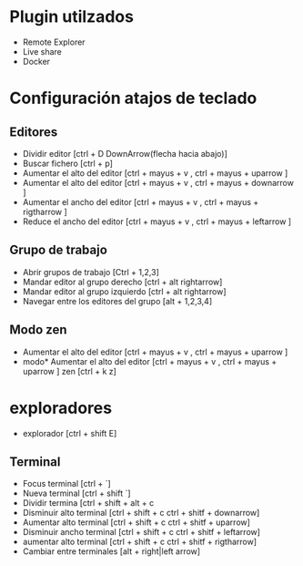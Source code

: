 # Plugin utilzados

* Remote Explorer
* Live share
* Docker

# Configuración atajos de teclado

## Editores


* Dividir editor  [ctrl + D DownArrow(flecha hacia abajo)]
* Buscar fichero [ctrl + p]
* Aumentar el alto del editor [ctrl + mayus + v , ctrl + mayus + uparrow ]
* Aumentar el alto del editor [ctrl + mayus + v , ctrl + mayus + downarrow ]
* Aumentar el ancho del editor [ctrl + mayus + v , ctrl + mayus + rigtharrow ]
* Reduce el ancho del editor [ctrl + mayus + v , ctrl + mayus + leftarrow ]

## Grupo de trabajo

* Abrir grupos de trabajo [Ctrl + 1,2,3]
* Mandar editor al grupo derecho [ctrl + alt rightarrow]
* Mandar editor al grupo izquierdo [ctrl + alt rightarrow]
* Navegar entre los editores del grupo [alt + 1,2,3,4]

## Modo zen
* Aumentar el alto del editor [ctrl + mayus + v , ctrl + mayus + uparrow ]
* modo* Aumentar el alto del editor [ctrl + mayus + v , ctrl + mayus + uparrow ] zen [ctrl + k z]

# exploradores

* explorador [ctrl + shift E]

## Terminal

* Focus terminal [ctrl + `]
* Nueva terminal [ctrl + shift `]
* Dividir termina [ctrl + shift + alt + c
* Disminuir alto  terminal [ctrl + shift + c ctrl + shitf + downarrow]
* Aumentar alto terminal [ctrl + shift + c ctrl + shitf + uparrow]
* Disminuir ancho  terminal [ctrl + shift + c ctrl + shitf + leftarrow]
* aumentar alto  terminal [ctrl + shift + c ctrl + shitf + rigtharrow]
* Cambiar entre terminales [alt + right|left arrow]
